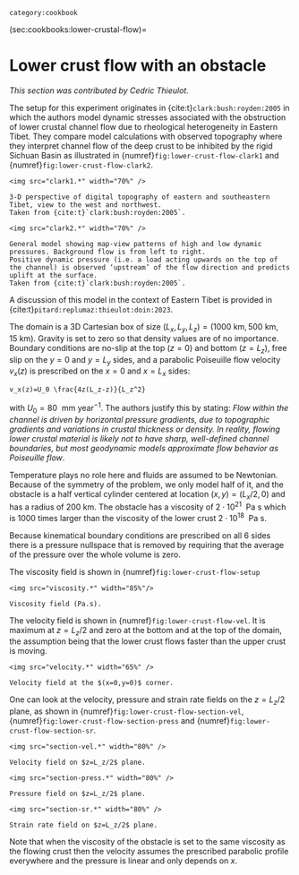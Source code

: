 ```{tags}
category:cookbook
```

(sec:cookbooks:lower-crustal-flow)=
# Lower crust flow with an obstacle

*This section was contributed by Cedric Thieulot.*

The setup for this experiment originates in {cite:t}`clark:bush:royden:2005`
in which the authors model dynamic stresses associated with the obstruction of lower crustal
channel flow due to rheological heterogeneity in Eastern Tibet. They compare model calculations with
observed topography where they interpret channel flow of
the deep crust to be inhibited by the rigid Sichuan Basin as illustrated in {numref}`fig:lower-crust-flow-clark1`
and {numref}`fig:lower-crust-flow-clark2`.

```{figure-md} fig:lower-crust-flow-clark1
<img src="clark1.*" width="70%" />

3-D perspective of digital topography of eastern and southeastern Tibet, view to the west and northwest.
Taken from {cite:t}`clark:bush:royden:2005`.
```

```{figure-md} fig:lower-crust-flow-clark2
<img src="clark2.*" width="70%" />

General model showing map-view patterns of high and low dynamic pressures. Background flow is from left to right.
Positive dynamic pressure (i.e. a load acting upwards on the top of the channel) is observed ‘upstream’ of the flow direction and predicts uplift at the surface.
Taken from {cite:t}`clark:bush:royden:2005`.
```

A discussion of this model in the context of Eastern Tibet is provided in {cite:t}`pitard:replumaz:thieulot:doin:2023`.

The domain is a 3D Cartesian box of size
$(L_x,L_y,L_z) = (1000~\text{km}, 500~\text{km}, 15~\text{km})$.
Gravity is set to zero so that density values are of no importance.
Boundary conditions are no-slip at the top ($z=0$) and bottom ($z=L_z$),
free slip on the $y=0$ and $y=L_y$ sides, and a parabolic
Poiseuille flow velocity $v_x(z)$ is prescribed on the $x=0$ and $x=L_x$ sides:
```{math}
v_x(z)=U_0 \frac{4z(L_z-z)}{L_z^2}
```
with $U_0=80~\text{ mm year}^{-1}$.
The authors justify this by stating:
*Flow within the channel
is driven by horizontal pressure gradients, due to topographic gradients
and variations in crustal thickness or density. In reality,
flowing lower crustal material is likely not to have sharp, well-defined
channel boundaries, but most geodynamic models approximate flow
behavior as Poiseuille flow*.

Temperature plays no role here and fluids are assumed to be Newtonian.
Because of the symmetry of the problem, we only model half of it, and
the obstacle is a half vertical cylinder centered at location $(x,y) = (L_x/2,0)$
and has a radius of $200~\text{km}$.
The obstacle has a viscosity of $2\cdot 10^{21}~\text{ Pa s}$
which is 1000 times larger than the viscosity of the lower crust
$2\cdot 10^{18}~\text{ Pa s}$.

Because kinematical boundary conditions are prescribed on all 6 sides
there is a pressure nullspace that is removed by requiring that the
average of the pressure over the whole volume is zero.

The viscosity field is shown in {numref}`fig:lower-crust-flow-setup`

```{figure-md} fig:lower-crust-flow-setup
<img src="viscosity.*" width="85%"/>

Viscosity field (Pa.s).
```

The velocity field is shown in {numref}`fig:lower-crust-flow-vel`. It is maximum at
$z=L_z/2$ and zero at the bottom and at the top of the domain, the assumption being
that the lower crust flows faster than the upper crust is moving.

```{figure-md} fig:lower-crust-flow-vel
<img src="velocity.*" width="65%" />

Velocity field at the $(x=0,y=0)$ corner.
```

One can look at the velocity, pressure and strain rate fields on the $z=L_z/2$ plane,
as shown in {numref}`fig:lower-crust-flow-section-vel`,
{numref}`fig:lower-crust-flow-section-press` and
{numref}`fig:lower-crust-flow-section-sr`.


```{figure-md} fig:lower-crust-flow-section-vel
<img src="section-vel.*" width="80%" />

Velocity field on $z=L_z/2$ plane.
```

```{figure-md} fig:lower-crust-flow-section-press
<img src="section-press.*" width="80%" />

Pressure field on $z=L_z/2$ plane.
```

```{figure-md} fig:lower-crust-flow-section-sr
<img src="section-sr.*" width="80%" />

Strain rate field on $z=L_z/2$ plane.
```

Note that when the viscosity of the obstacle is set to the same viscosity as the flowing crust then
the velocity assumes the prescribed parabolic profile everywhere and the pressure is linear and only depends on $x$.
